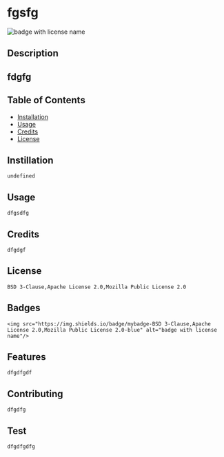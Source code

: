 
  # **fgsfg**

  <img src="https://img.shields.io/badge/mybadge-BSD 3-Clause,Apache License 2.0,Mozilla Public License 2.0-blue" alt="badge with license name"/>

  ## Description

  ## fdgfg

  ## Table of Contents        
   * [Installation](#Installation)
   * [Usage](#Usage)       
   * [Credits](#Credits)       
   * [License](#License)   
       
   ## Instillation

    undefined       

   ## Usage

    dfgsdfg       

   ## Credits

    dfgdgf       

   ## License

    BSD 3-Clause,Apache License 2.0,Mozilla Public License 2.0       

   ## Badges

    <img src="https://img.shields.io/badge/mybadge-BSD 3-Clause,Apache License 2.0,Mozilla Public License 2.0-blue" alt="badge with license name"/>      
 
   ## Features

    dfgdfgdf       

   ## Contributing

    dfgdfg       

   ## Test

    dfgdfgdfg               
